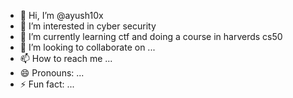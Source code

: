 - 👋 Hi, I’m @ayush10x
- 👀 I’m interested in cyber security 
- 🌱 I’m currently learning ctf and doing a course in harverds cs50
- 💞️ I’m looking to collaborate on ...
- 📫 How to reach me ...
- 😄 Pronouns: ...
- ⚡ Fun fact: ...

<!---
ayush10x/ayush10x is a ✨ special ✨ repository because its `README.md` (this file) appears on your GitHub profile.
You can click the Preview link to take a look at your changes.
--->
